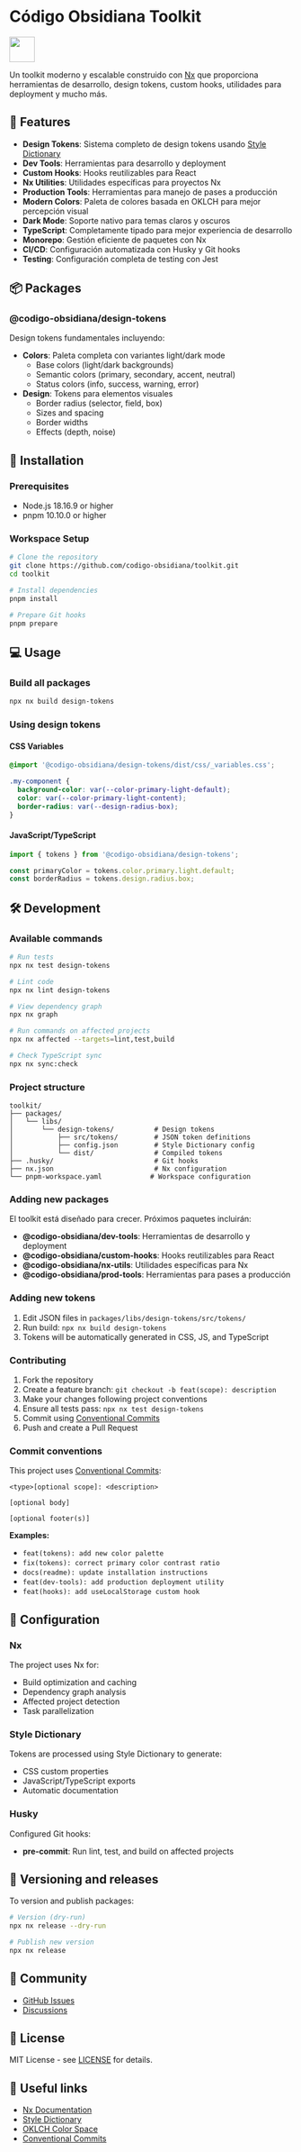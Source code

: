# Código Obsidiana Toolkit

<a alt="Nx logo" href="https://nx.dev" target="_blank" rel="noreferrer"><img src="https://raw.githubusercontent.com/nrwl/nx/master/images/nx-logo.png" width="45"></a>

Un toolkit moderno y escalable construido con [Nx](https://nx.dev) que proporciona herramientas de desarrollo, design tokens, custom hooks, utilidades para deployment y mucho más.

## 🎯 Features

- **Design Tokens**: Sistema completo de design tokens usando [Style Dictionary](https://amzn.github.io/style-dictionary/)
- **Dev Tools**: Herramientas para desarrollo y deployment
- **Custom Hooks**: Hooks reutilizables para React
- **Nx Utilities**: Utilidades específicas para proyectos Nx
- **Production Tools**: Herramientas para manejo de pases a producción
- **Modern Colors**: Paleta de colores basada en OKLCH para mejor percepción visual
- **Dark Mode**: Soporte nativo para temas claros y oscuros
- **TypeScript**: Completamente tipado para mejor experiencia de desarrollo
- **Monorepo**: Gestión eficiente de paquetes con Nx
- **CI/CD**: Configuración automatizada con Husky y Git hooks
- **Testing**: Configuración completa de testing con Jest

## 📦 Packages

### @codigo-obsidiana/design-tokens

Design tokens fundamentales incluyendo:

- **Colors**: Paleta completa con variantes light/dark mode
  - Base colors (light/dark backgrounds)
  - Semantic colors (primary, secondary, accent, neutral)
  - Status colors (info, success, warning, error)
- **Design**: Tokens para elementos visuales
  - Border radius (selector, field, box)
  - Sizes and spacing
  - Border widths
  - Effects (depth, noise)

## 🚀 Installation

### Prerequisites

- Node.js 18.16.9 or higher
- pnpm 10.10.0 or higher

### Workspace Setup

```bash
# Clone the repository
git clone https://github.com/codigo-obsidiana/toolkit.git
cd toolkit

# Install dependencies
pnpm install

# Prepare Git hooks
pnpm prepare
```

## 💻 Usage

### Build all packages

```bash
npx nx build design-tokens
```

### Using design tokens

#### CSS Variables

```css
@import '@codigo-obsidiana/design-tokens/dist/css/_variables.css';

.my-component {
  background-color: var(--color-primary-light-default);
  color: var(--color-primary-light-content);
  border-radius: var(--design-radius-box);
}
```

#### JavaScript/TypeScript

```typescript
import { tokens } from '@codigo-obsidiana/design-tokens';

const primaryColor = tokens.color.primary.light.default;
const borderRadius = tokens.design.radius.box;
```

## 🛠️ Development

### Available commands

```bash
# Run tests
npx nx test design-tokens

# Lint code
npx nx lint design-tokens

# View dependency graph
npx nx graph

# Run commands on affected projects
npx nx affected --targets=lint,test,build

# Check TypeScript sync
npx nx sync:check
```

### Project structure

```
toolkit/
├── packages/
│   └── libs/
│       └── design-tokens/          # Design tokens
│           ├── src/tokens/         # JSON token definitions
│           ├── config.json         # Style Dictionary config
│           └── dist/               # Compiled tokens
├── .husky/                         # Git hooks
├── nx.json                         # Nx configuration
└── pnpm-workspace.yaml            # Workspace configuration
```

### Adding new packages

El toolkit está diseñado para crecer. Próximos paquetes incluirán:
- **@codigo-obsidiana/dev-tools**: Herramientas de desarrollo y deployment
- **@codigo-obsidiana/custom-hooks**: Hooks reutilizables para React
- **@codigo-obsidiana/nx-utils**: Utilidades específicas para Nx
- **@codigo-obsidiana/prod-tools**: Herramientas para pases a producción

### Adding new tokens

1. Edit JSON files in `packages/libs/design-tokens/src/tokens/`
2. Run build: `npx nx build design-tokens`
3. Tokens will be automatically generated in CSS, JS, and TypeScript

### Contributing

1. Fork the repository
2. Create a feature branch: `git checkout -b feat(scope): description`
3. Make your changes following project conventions
4. Ensure all tests pass: `npx nx test design-tokens`
5. Commit using [Conventional Commits](https://www.conventionalcommits.org/)
6. Push and create a Pull Request

### Commit conventions

This project uses [Conventional Commits](https://www.conventionalcommits.org/):

```
<type>[optional scope]: <description>

[optional body]

[optional footer(s)]
```

**Examples:**
- `feat(tokens): add new color palette`
- `fix(tokens): correct primary color contrast ratio`
- `docs(readme): update installation instructions`
- `feat(dev-tools): add production deployment utility`
- `feat(hooks): add useLocalStorage custom hook`

## 🔧 Configuration

### Nx

The project uses Nx for:
- Build optimization and caching
- Dependency graph analysis
- Affected project detection
- Task parallelization

### Style Dictionary

Tokens are processed using Style Dictionary to generate:
- CSS custom properties
- JavaScript/TypeScript exports
- Automatic documentation

### Husky

Configured Git hooks:
- **pre-commit**: Run lint, test, and build on affected projects

## 📝 Versioning and releases

To version and publish packages:

```bash
# Version (dry-run)
npx nx release --dry-run

# Publish new version
npx nx release
```

## 🤝 Community

- [GitHub Issues](https://github.com/codigo-obsidiana/toolkit/issues)
- [Discussions](https://github.com/codigo-obsidiana/toolkit/discussions)

## 📄 License

MIT License - see [LICENSE](LICENSE) for details.

## 🔗 Useful links

- [Nx Documentation](https://nx.dev)
- [Style Dictionary](https://amzn.github.io/style-dictionary/)
- [OKLCH Color Space](https://oklch.com/)
- [Conventional Commits](https://www.conventionalcommits.org/)
